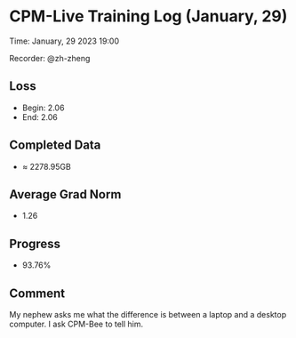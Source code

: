 
# CPM-Live Training Log (January, 29)

Time: January, 29 2023 19:00

Recorder: @zh-zheng

## Loss
- Begin: 2.06
- End: 2.06
	
## Completed Data
- $\approx$ 2278.95GB

## Average Grad Norm
- 1.26

## Progress
- 93.76%

## Comment

My nephew asks me what the difference is between a laptop and a desktop computer. I ask CPM-Bee to tell him.
